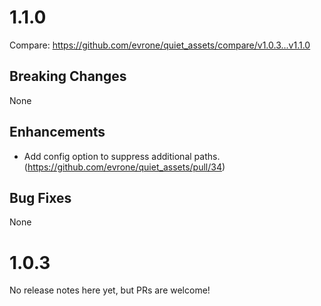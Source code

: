 1.1.0
=====

Compare: https://github.com/evrone/quiet_assets/compare/v1.0.3...v1.1.0

Breaking Changes
----------------

None

Enhancements
------------

- Add config option to suppress additional paths.
  (https://github.com/evrone/quiet_assets/pull/34)

Bug Fixes
---------

None

1.0.3
=====

No release notes here yet, but PRs are welcome!
